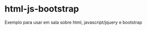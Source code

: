 html-js-bootstrap
=================

Exemplo para usar em sala sobre html, javascript/jquery e bootstrap
